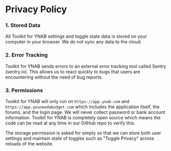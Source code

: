 # Privacy Policy

### 1. Stored Data

All Toolkit for YNAB settings and toggle state data is stored on your computer in your browser. We do not sync any data to the cloud.

### 2. Error Tracking

Toolkit for YNAB sends errors to an external error tracking tool called Sentry (sentry.io). This allows us to react quickly to bugs that users are encountering without the need of bug reports.

### 3. Permissions

Toolkit for YNAB will only run on `https://app.ynab.com` and `https://app.youneedabudget.com` which includes the application itself, the forums, and the login page. We will never collect password or bank account information. Toolkit for YNAB is completely open source which means the code can be read at any time in our GitHub repo to verify this.

The storage permission is asked for simply so that we can store both user settings and maintain state of toggles such as "Toggle Privacy" across reloads of the website.
